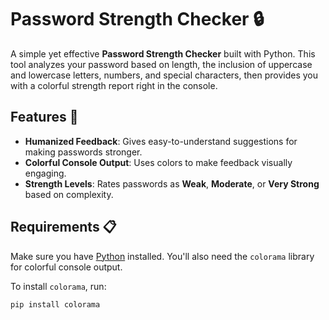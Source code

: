 # Password Strength Checker 🔒

A simple yet effective **Password Strength Checker** built with Python. This tool analyzes your password based on length, the inclusion of uppercase and lowercase letters, numbers, and special characters, then provides you with a colorful strength report right in the console.

## Features 🌟
- **Humanized Feedback**: Gives easy-to-understand suggestions for making passwords stronger.
- **Colorful Console Output**: Uses colors to make feedback visually engaging.
- **Strength Levels**: Rates passwords as **Weak**, **Moderate**, or **Very Strong** based on complexity.

## Requirements 📋
Make sure you have [Python](https://www.python.org/downloads/) installed. You'll also need the `colorama` library for colorful console output.

To install `colorama`, run:
```bash
pip install colorama
